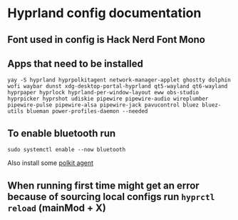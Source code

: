 # Hyprland config documentation

## Font used in config is Hack Nerd Font Mono

## Apps that need to be installed

```
yay -S hyprland hyprpolkitagent network-manager-applet ghostty dolphin wofi waybar dunst xdg-desktop-portal-hyprland qt5-wayland qt6-wayland hyprpaper hyprlock hyprland-per-window-layout eww obs-studio hyprpicker hyprshot udiskie pipewire pipewire-audio wireplumber pipewire-pulse pipewire-alsa pipewire-jack pavucontrol bluez bluez-utils blueman power-profiles-daemon --needed 
```

## To enable bluetooth run 
```
sudo systemctl enable --now bluetooth
```

Also install some [polkit agent](https://wiki.hyprland.org/Hypr-Ecosystem/hyprpolkitagent/)

## When running first time might get an error because of sourcing local configs run ```hyprctl reload``` (mainMod + X)
